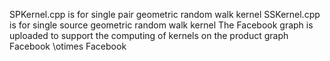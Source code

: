 SPKernel.cpp is for single pair geometric random walk kernel 
SSKernel.cpp is for single source geometric random walk kernel 
The Facebook graph is uploaded to support the computing of kernels on the product graph Facebook \otimes Facebook 
